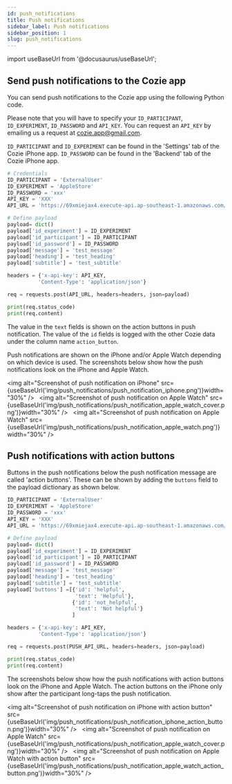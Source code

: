 ```yaml
---
id: push_notifications
title: Push notifications
sidebar_label: Push notifications
sidebar_position: 1
slug: push_notifications
---
```


import useBaseUrl from '@docusaurus/useBaseUrl';

## Send push notifications to the Cozie app

You can send push notifications to the Cozie app using the following Python code. 

Please note that you will have to specify your `ID_PARTICIPANT`, `ID_EXPERIMENT`, `ID_PASSWORD` and `API_KEY`.
You can request an `API_KEY` by emailing us a request at cozie.app@gmail.com.

`ID_PARTICIPANT` and `ID_EXPERIMENT` can be found in the 'Settings' tab of the Cozie iPhone app.
`ID_PASSWORD` can be found in the 'Backend' tab of the Cozie iPhone app.

```python
# Credentials
ID_PARTICIPANT = 'ExternalUser'
ID_EXPERIMENT = 'AppleStore'
ID_PASSWORD = 'xxx'
API_KEY = 'XXX'
API_URL = 'https://69xmiejax4.execute-api.ap-southeast-1.amazonaws.com/prod/notification/'

# Define payload
payload= dict()
payload['id_experiment'] = ID_EXPERIMENT
payload['id_participant'] = ID_PARTICIPANT
payload['id_password'] = ID_PASSWORD
payload['message'] = 'test_message'
payload['heading'] = 'test_heading'
payload['subtitle'] = 'test_subtitle'

headers = {'x-api-key': API_KEY,
          'Content-Type': 'application/json'}

req = requests.post(API_URL, headers=headers, json=payload)

print(req.status_code)
print(req.content)
```


The value in the `text` fields is shown on the action buttons in push notification.
The value of the `id` fields is logged with the other Cozie data under the column name `action_button`. 

Push notifications are shown on the iPhone and/or Apple Watch depending on which device is used. The screenshots below show how the push notifications look on the iPhone and Apple Watch.
   
<img alt="Screenshot of push notification on iPhone" src={useBaseUrl('img/push_notifications/push_notification_iphone.png')}width="30%" /> &nbsp;
<img alt="Screenshot of push notification on Apple Watch" src={useBaseUrl('img/push_notifications/push_notification_apple_watch_cover.png')}width="30%" /> &nbsp;
<img alt="Screenshot of push notification on Apple Watch" src={useBaseUrl('img/push_notifications/push_notification_apple_watch.png')}width="30%" /> &nbsp;


## Push notifications with action buttons
Buttons in the push notifications below the push notification message are called 'action buttons'. These can be shown by adding the `buttons` field to the payload dictionary as shown below.


```python
ID_PARTICIPANT = 'ExternalUser'
ID_EXPERIMENT = 'AppleStore'
ID_PASSWORD = 'xxx'
API_KEY = 'XXX'
API_URL = 'https://69xmiejax4.execute-api.ap-southeast-1.amazonaws.com/prod/notification/'

# Define payload
payload= dict()
payload['id_experiment'] = ID_EXPERIMENT
payload['id_participant'] = ID_PARTICIPANT
payload['id_password'] = ID_PASSWORD
payload['message'] = 'test_message'
payload['heading'] = 'test_heading'
payload['subtitle'] = 'test_subtitle'
payload['buttons'] =[{'id': 'helpful',
                      'text': 'Helpful'},
                     {'id': 'not_helpful',
                      'text': 'Not helpful'}
                     ]

headers = {'x-api-key': API_KEY,
          'Content-Type': 'application/json'}

req = requests.post(PUSH_API_URL, headers=headers, json=payload)

print(req.status_code)
print(req.content)
```
The screenshots below show how the push notifications with action buttons look on the iPhone and Apple Watch. The action buttons on the iPhone only show after the participant long-taps the push notification.

<img alt="Screenshot of push notification on iPhone with action button" src={useBaseUrl('img/push_notifications/push_notification_iphone_action_button.png')}width="30%" /> &nbsp;
<img alt="Screenshot of push notification on Apple Watch" src={useBaseUrl('img/push_notifications/push_notification_apple_watch_cover.png')}width="30%" /> &nbsp;
<img alt="Screenshot of push notification on Apple Watch with action button" src={useBaseUrl('img/push_notifications/push_notification_apple_watch_action_button.png')}width="30%" /> &nbsp;

